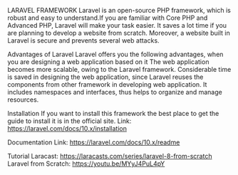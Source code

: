 LARAVEL FRAMEWORK
Laravel is an open-source PHP framework, which is robust and easy to understand.If you are familiar with Core PHP and Advanced PHP, Laravel will make your task easier. 
It saves a lot time if you are planning to develop a website from scratch. Moreover, a website built in Laravel is secure and prevents several web attacks.

Advantages of Laravel
Laravel offers you the following advantages, when you are designing a web application based on it 
The web application becomes more scalable, owing to the Laravel framework.
Considerable time is saved in designing the web application, since Laravel reuses the components from other framework in developing web application.
It includes namespaces and interfaces, thus helps to organize and manage resources.

Installation
If you want to install this framework the best place to get the guide to install it is in the official site.
Link: https://laravel.com/docs/10.x/installation

Documentation
Link: https://laravel.com/docs/10.x/readme

Tutorial
Laracast: https://laracasts.com/series/laravel-8-from-scratch
Laravel from Scratch: https://youtu.be/MYyJ4PuL4pY

